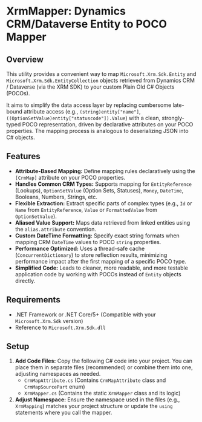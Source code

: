 ﻿# XrmMapper: Dynamics CRM/Dataverse Entity to POCO Mapper

## Overview

This utility provides a convenient way to map `Microsoft.Xrm.Sdk.Entity` and `Microsoft.Xrm.Sdk.EntityCollection` objects retrieved from Dynamics CRM / Dataverse (via the XRM SDK) to your custom Plain Old C# Objects (POCOs).

It aims to simplify the data access layer by replacing cumbersome late-bound attribute access (e.g., `(string)entity["name"]`, `((OptionSetValue)entity["statuscode"]).Value`) with a clean, strongly-typed POCO representation, driven by declarative attributes on your POCO properties. The mapping process is analogous to deserializing JSON into C# objects.

## Features

* **Attribute-Based Mapping:** Define mapping rules declaratively using the `[CrmMap]` attribute on your POCO properties.
* **Handles Common CRM Types:** Supports mapping for `EntityReference` (Lookups), `OptionSetValue` (Option Sets, Statuses), `Money`, `DateTime`, Booleans, Numbers, Strings, etc.
* **Flexible Extraction:** Extract specific parts of complex types (e.g., `Id` or `Name` from `EntityReference`, `Value` or `FormattedValue` from `OptionSetValue`).
* **Aliased Value Support:** Maps data retrieved from linked entities using the `alias.attribute` convention.
* **Custom DateTime Formatting:** Specify exact string formats when mapping CRM `DateTime` values to POCO `string` properties.
* **Performance Optimized:** Uses a thread-safe cache (`ConcurrentDictionary`) to store reflection results, minimizing performance impact after the first mapping of a specific POCO type.
* **Simplified Code:** Leads to cleaner, more readable, and more testable application code by working with POCOs instead of `Entity` objects directly.

## Requirements

* .NET Framework or .NET Core/5+ (Compatible with your `Microsoft.Xrm.Sdk` version)
* Reference to `Microsoft.Xrm.Sdk.dll`

## Setup

1.  **Add Code Files:** Copy the following C# code into your project. You can place them in separate files (recommended) or combine them into one, adjusting namespaces as needed.
    * `CrmMapAttribute.cs` (Contains `CrmMapAttribute` class and `CrmMapSourcePart` enum)
    * `XrmMapper.cs` (Contains the static `XrmMapper` class and its logic)
2.  **Adjust Namespace:** Ensure the namespace used in the files (e.g., `XrmMapping`) matches your project structure or update the `using` statements where you call the mapper.
